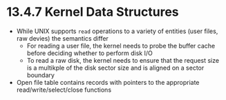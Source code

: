 # 13.4.7 Kernel Data Structures

* While UNIX supports `read` operations to a variety of entities (user files, raw devies) the semantics differ
  * For reading a user file, the kernel needs to probe the buffer cache before deciding whether to perform disk I/O
  * To read a raw disk, the kernel needs to ensure that the request size is a multikple of the disk sector size and is aligned on a sector boundary
* Open file table contains records with pointers to the appropriate read/write/select/close functions
